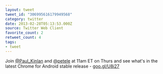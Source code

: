```yaml
---
layout: tweet
tweet_id: "306995616179949568"
category: twitter
date: 2013-02-28T05:13:53.000Z
source: Twitter Web Client
favorite_count: 2
retweet_count: 4
tags:
- tweet
---
```


Join [@Paul_Kinlan](https://twitter.com/@Paul_Kinlan) and [@petele](https://twitter.com/@petele) at 11am ET on Thurs and see what's in the latest Chrome for Android stable release - [goo.gl/U8i27](http://goo.gl/U8i27)
